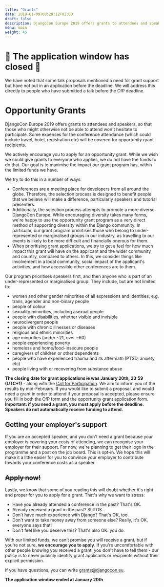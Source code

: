 ```yaml
---
title: "Grants"
date: 2019-01-09T00:29:12+01:00
draft: false
description: DjangoCon Europe 2019 offers grants to attendees and speakers, so that those who might otherwise not be able to attend won't hesitate to participate.
menu: main
weight: 45
---
```



# 🚫 The application window has closed 🚫

We have noted that some talk proposals mentioned a need for grant support but have not put in an application before the deadline. We will address this directly to people who have submitted a talk before the CfP deadline.


# Opportunity Grants

DjangoCon Europe 2019 offers grants to attendees and speakers, so that those who might otherwise not be able to attend won't hesitate to participate. Some expenses for the conference attendance (which could include travel, hotel, registration etc) will be covered for opportunity grant recipients.

We actively encourage you to apply for an opportunity grant. While we wish we could give grants to everyone who applies, we do not have the funds to do that. Our goal is to maximise the impact our grant program has, within the limited funds we have.

We try to do this in a number of ways:

* Conferences are a meeting place for developers from all around the globe. Therefore, the selection process is designed to benefit people that we believe will make a difference, particularly speakers and tutorial presenters.
* Additionally, the selection process attempts to promote a more diverse DjangoCon Europe. While encouraging diversity takes many forms, we're happy to use the opportunity grant program as a very direct method of supporting diversity within the Django community. In particular, our grant program prioritises those who belong to under-represented or marginalised groups in our industry, as travelling to our events is likely to be more difficult and financially onerous for them.
* When prioritising grant applications, we try to get a feel for how much impact this grant will have on the applicant and the wider community and country, compared to others. In this, we consider things like involvement in a local community, social impact of the applicant's activities, and how accessible other conferences are to them.

Our program prioritises speakers first, and then anyone who is part of an under-represented or marginalised group. They include, but are not limited to:

* women and other gender minorities of all expressions and identities; e.g. trans, agender and non-binary people
* people of colour
* sexuality minorities, including asexual people
* people with disabilities, whether visible and invisible
* neurodivergent people
* people with chronic illnesses or diseases
* religious and ethnic minorities
* age minorities (under ~21, over ~60)
* people experiencing poverty
* homeless and home/food-insecure people
* caregivers of children or other dependents
* people who have experienced trauma and its aftermath (PTSD, anxiety, etc)
* people living with or recovering from substance abuse

**The closing date for grant applications  <s>is</s> was January 20th, 23:59 (UTC+1)** - along with the [Call for Participation](/cfp/). We aim to inform you of the results by mid-February. If you would like to submit a proposal, and would need a grant in order to attend if your proposal is accepted, please ensure you fill in both the CfP form and the opportunity grant application form. **Important: if you need a grant, you must apply before the deadline. Speakers do not automatically receive funding to attend.**

## Getting your employer's support

If you are an accepted speaker, and you don't need a grant because your employer is covering your costs of attending, we can recognise your employer for their support. For now, we're planning to get their logo in the programme and a post on the job board. This is opt-in. We hope this will make it a little easier for you to convince your employer to contribute towards your conference costs as a speaker.

## <s>Apply now!</s>

Lastly, we know that some of you reading this will doubt whether it's right and proper for you to apply for a grant. That's why we want to stress:

* Have you already attended a conference in the past? That's OK.
* Already received a grant in the past? Still OK.
* Don't have much experience with Django? That's OK, too.
* Don't want to take money away from someone else? Really, it's OK, everyone says that!
* Don't feel like you deserve this? That's also OK: you do.

With our limited funds, we can't promise you will receive a grant, but if you're not sure, **we encourage you to apply**. If you're uncomfortable with other people knowing you received a grant, you don't have to tell them - our policy is to never publicly identify grant applicants or recipients without their explicit permission.

If you have questions, you can write [grants@djangocon.eu](mailto:grants@djangocon.eu).

**The application window ended at January 20th**
